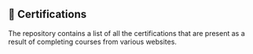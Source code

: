 ## 📄 Certifications

The repository contains a list of all the certifications that are present as a result of completing courses from various websites. 
